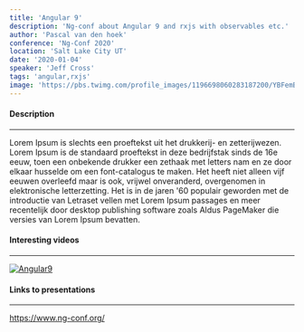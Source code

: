 ```yaml
---
title: 'Angular 9'
description: 'Ng-conf about Angular 9 and rxjs with observables etc.'
author: 'Pascal van den hoek' 
conference: 'Ng-Conf 2020'
location: 'Salt Lake City UT'
date: '2020-01-04' 
speaker: 'Jeff Cross'
tags: 'angular,rxjs'
image: 'https://pbs.twimg.com/profile_images/1196698060283187200/YBFemB3I_400x400.jpg'
---
```


#### Description 

---

Lorem Ipsum is slechts een proeftekst uit het drukkerij- en zetterijwezen. Lorem Ipsum is de standaard proeftekst in deze bedrijfstak sinds de 16e eeuw, toen een onbekende drukker een zethaak met letters nam en ze door elkaar husselde om een font-catalogus te maken. Het heeft niet alleen vijf eeuwen overleefd maar is ook, vrijwel onveranderd, overgenomen in elektronische letterzetting. Het is in de jaren '60 populair geworden met de introductie van Letraset vellen met Lorem Ipsum passages en meer recentelijk door desktop publishing software zoals Aldus PageMaker die versies van Lorem Ipsum bevatten.

#### Interesting videos

---

[![Angular9](https://i.ytimg.com/vi/CaqxXMWfadI/hqdefault.jpg?sqp=-oaymwEZCPYBEIoBSFXyq4qpAwsIARUAAIhCGAFwAQ==&rs=AOn4CLCj-4MM7Xvgxgn7n-mcckzIMqf_gA)](https://www.youtube.com/watch?v=Sh37rIUL-d4)


#### Links to presentations 

---

https://www.ng-conf.org/ 
